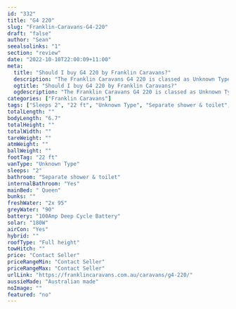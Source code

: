```yaml
---
id: "332"
title: "G4 220"
slug: "Franklin-Caravans-G4-220"
draft: "false"
author: "Sean"
seealsolinks: "1"
section: "review"
date: "2022-10-10T22:00:09+11:00"
meta:
  title: "Should I buy G4 220 by Franklin Caravans?"
  description: "The Franklin Caravans G4 220 is classed as Unknown Type, and sleeps 2 people. It is Australian made and comes in at 22 ft. It generally has Separate shower & toilet."
  ogtitle: "Should I buy G4 220 by Franklin Caravans?"
  ogdescription: "The Franklin Caravans G4 220 is classed as Unknown Type, and sleeps 2 people. It is Australian made and comes in at 22 ft. It generally has Separate shower & toilet."
categories: ["Franklin Caravans"]
tags: ["Sleeps 2", "22 ft", "Unknown Type", "Separate shower & toilet", "Full height", "Price Unknown"]
totalLength: ""
bodyLength: "6.7"
totalHeight: ""
totalWidth: ""
tareWeight: ""
atmWeight: ""
ballWeight: ""
footTag: "22 ft"
vanType: "Unknown Type"
sleeps: "2"
bathroom: "Separate shower & toilet"
internalBathroom: "Yes"
mainBed: " Queen"
bunks: ""
freshWater: "2x 95"
greyWater: "90"
battery: "100Amp Deep Cycle Battery"
solar: "180W"
airCon: "Yes"
hybrid: ""
roofType: "Full height"
towHitch: ""
price: "Contact Seller"
priceRangeMin: "Contact Seller"
priceRangeMax: "Contact Seller"
urlLink: "https://franklincaravans.com.au/caravans/g4-220/"
aussieMade: "Australian made"
noImage: ""
featured: "no"
---
```

